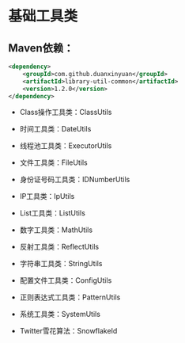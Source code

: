 # 基础工具类


## Maven依赖：
```xml
<dependency>
    <groupId>com.github.duanxinyuan</groupId>
    <artifactId>library-util-common</artifactId>
    <version>1.2.0</version>
</dependency>
```

* Class操作工具类：ClassUtils
* 时间工具类：DateUtils
* 线程池工具类：ExecutorUtils
* 文件工具类：FileUtils
* 身份证号码工具类：IDNumberUtils
* IP工具类：IpUtils
* List工具类：ListUtils
* 数字工具类：MathUtils
* 反射工具类：ReflectUtils
* 字符串工具类：StringUtils
* 配置文件工具类：ConfigUtils
* 正则表达式工具类：PatternUtils
* 系统工具类：SystemUtils

* Twitter雪花算法：SnowflakeId